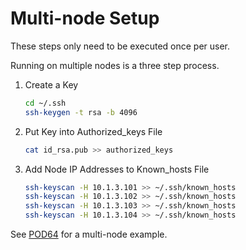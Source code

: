 # Multi-node Setup

These steps only need to be executed once per user.

Running on multiple nodes is a three step process.

1. Create a Key

    ```bash
    cd ~/.ssh
    ssh-keygen -t rsa -b 4096
    ```

2. Put Key into Authorized_keys File

    ```bash
    cat id_rsa.pub >> authorized_keys
    ```

3. Add Node IP Addresses to Known_hosts File

    ```bash
    ssh-keyscan -H 10.1.3.101 >> ~/.ssh/known_hosts
    ssh-keyscan -H 10.1.3.102 >> ~/.ssh/known_hosts
    ssh-keyscan -H 10.1.3.103 >> ~/.ssh/known_hosts
    ssh-keyscan -H 10.1.3.104 >> ~/.ssh/known_hosts
    ```

See [POD64](Example-Programs.md#pod64) for a multi-node example.
